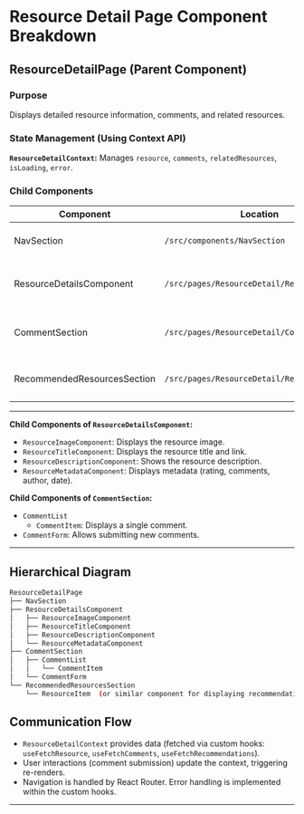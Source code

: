 
# Resource Detail Page Component Breakdown

## ResourceDetailPage (Parent Component)

### Purpose

Displays detailed resource information, comments, and related resources.

### State Management (Using Context API)

 **`ResourceDetailContext`:** Manages `resource`, `comments`, `relatedResources`, `isLoading`, `error`.

### Child Components

| Component              | Location                                   | Props                                             | Purpose                                                                  | Data Source                       |
|------------------------|-------------------------------------------|--------------------------------------------------|--------------------------------------------------------------------------|-----------------------------------|
| NavSection             | `/src/components/NavSection`             | `breadcrumbs`, `onNavigate`                         | Breadcrumbs and back navigation                                           |  N/A                               |
| ResourceDetailsComponent | `/src/pages/ResourceDetail/ResourceDetails` | Accesses `ResourceDetailContext`, `onNavigate`  | Displays main resource details                                             | `ResourceDetailContext`          |
| CommentSection         | `/src/pages/ResourceDetail/Comments`      | Accesses `ResourceDetailContext`                   | Manages comments (display, submission)                                     | `ResourceDetailContext`          |
| RecommendedResourcesSection | `/src/pages/ResourceDetail/Recommendations` | `recommendedResources` (from `ResourceDetailContext`), `onNavigate` | Displays related resources                                                   | `ResourceDetailContext`          |

---

**Child Components of `ResourceDetailsComponent`:**

* `ResourceImageComponent`: Displays the resource image.
* `ResourceTitleComponent`: Displays the resource title and link.
* `ResourceDescriptionComponent`: Shows the resource description.
* `ResourceMetadataComponent`: Displays metadata (rating, comments, author, date).

**Child Components of `CommentSection`:**

* `CommentList`
  * `CommentItem`: Displays a single comment.
* `CommentForm`: Allows submitting new comments.

---

## Hierarchical Diagram

```bash
ResourceDetailPage
├── NavSection
├── ResourceDetailsComponent
│   ├── ResourceImageComponent
│   ├── ResourceTitleComponent
│   ├── ResourceDescriptionComponent
│   └── ResourceMetadataComponent
├── CommentSection
│   ├── CommentList
│   │   └── CommentItem
│   └── CommentForm
└── RecommendedResourcesSection
    └── ResourceItem  (or similar component for displaying recommendations)
```

## Communication Flow

* `ResourceDetailContext` provides data (fetched via custom hooks: `useFetchResource`, `useFetchComments`, `useFetchRecommendations`).
* User interactions (comment submission) update the context, triggering re-renders.
* Navigation is handled by React Router.  Error handling is implemented within the custom hooks.

---
